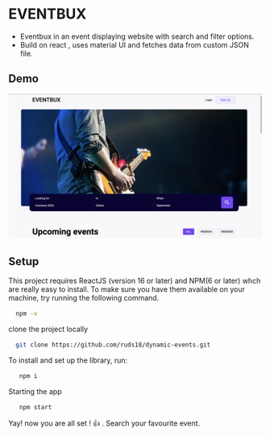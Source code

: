 
# EVENTBUX

* Eventbux in an event displaying website with search and filter options.
* Build on react , uses material UI and fetches data from custom JSON file.

## Demo
<img src="./src/components/assets/Landing.png" />

## Setup

This project requires ReactJS (version 16 or later) and NPM(6 or later) whch are really easy to install. To make sure you have them available on your machine, try running the following command.

```bash
  npm -v
```

clone the project locally

```bash
  git clone https://github.com/ruds18/dynamic-events.git
```

To install and set up the library, run:

```bash
   npm i 
```
Starting the app

```bash
   npm start
```
Yay! now you are all set ! 👍 . Search your favourite event.
